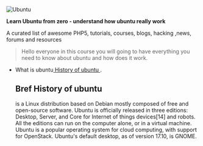 
![Ubuntu](https://assets.ubuntu.com/v1/8dd99b80-ubuntu-logo14.png)


**Learn Ubuntu from zero - understand how ubuntu really work**

A curated list of awesome PHP5, tutorials, courses, blogs, hacking ,news, forums and resources



   > Hello everyone in this course you will going to have everything you need to know about ubuntu and how does it work.



- What is ubuntu[ History of ubuntu ](https://pages.github.com/).

  <h2>Bref History of ubuntu</h2>
   <p>
  is a Linux distribution based on Debian mostly composed of free and open-source software. Ubuntu is officially released in three editions: Desktop, Server, and Core for Internet of things devices[14] and robots. All the editions can run on the computer alone, or in a virtual machine. Ubuntu is a popular operating system for cloud computing, with support for OpenStack. Ubuntu's default desktop, as of version 17.10, is GNOME.
  </p>

